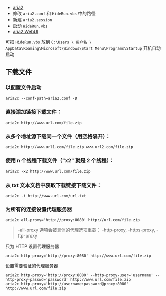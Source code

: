 - [aria2](https://github.com/aria2/aria2)
- 修改 `aria2.conf` 和 `HideRun.vbs` 中的路径
- 新建 `aria2.session`
- 启动 `HideRun.vbs`
- [aria2 WebUI](http://aria2c.com/)

可把 `HideRun.vbs` 放到 `C:\Users \ 用户名 \ AppData\Roaming\Microsoft\Windows\Start Menu\Programs\Startup` 开机自动启动

## 下载文件

### 以配置文件启动

```
aria2c --conf-path=aria2.conf -D
```

### 直接添加链接下载文件：

```
aria2c http://www.url.com/file.zip
```

### 从多个地址源下载同一个文件（用空格隔开）：

```
aria2c http://www.url1.com/file.zip www.url2.com/file.zip
```

### 使用 n 个线程下载文件（"x2" 就是 2 个线程）： 

```
aria2c -x2 http://www.url.com/file.zip
```

### 从 txt 文本文档中获取下载链接下载文件：

```
aria2c -i http://www.url.com/url.txt
```

### 为所有的连接设置代理服务器

```
aria2c all-proxy='http://proxy:8080' http://url.com/file.zip
```

> -all-proxy 选项会被具体的代理选项重载： -http-proxy, -https-proxy, -ftp-proxy

只为 HTTP 设置代理服务器

```
aria2c http-proxy='http://proxy:8080' http://www.url.com/file.zip
```

设置需要验证的代理服务器

```
aria2c http-proxy='http://proxy:8080' --http-proxy-user='username' --http-proxy-passwd='password' http://www.url.com/file.zip
aria2c http-proxy='http://username:password@proxy:8080' http://www.url.com/file.zip
```
